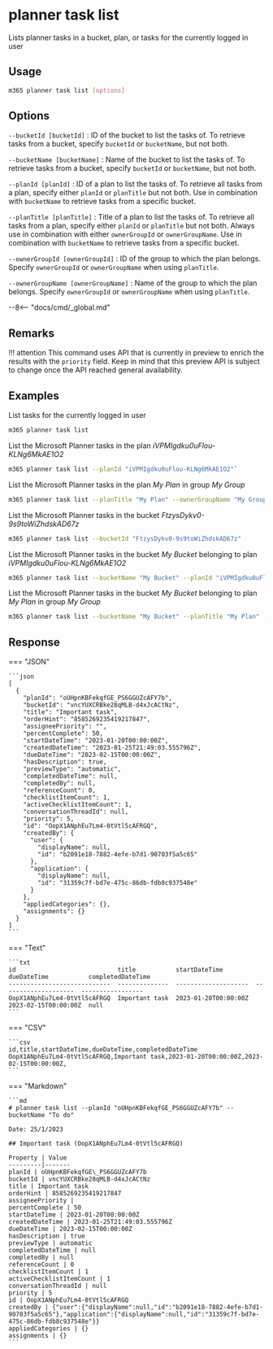 # planner task list

Lists planner tasks in a bucket, plan, or tasks for the currently logged in user

## Usage

```sh
m365 planner task list [options]
```

## Options

`--bucketId [bucketId]`
: ID of the bucket to list the tasks of. To retrieve tasks from a bucket, specify `bucketId` or `bucketName`, but not both.

`--bucketName [bucketName]`
: Name of the bucket to list the tasks of. To retrieve tasks from a bucket, specify `bucketId` or `bucketName`, but not both.

`--planId [planId]`
: ID of a plan to list the tasks of. To retrieve all tasks from a plan, specify either `planId` or `planTitle` but not both. Use in combination with `bucketName` to retrieve tasks from a specific bucket.

`--planTitle [planTitle]`
: Title of a plan to list the tasks of. To retrieve all tasks from a plan, specify either `planId` or `planTitle` but not both. Always use in combination with either `ownerGroupId` or `ownerGroupName`. Use in combination with `bucketName` to retrieve tasks from a specific bucket.

`--ownerGroupId [ownerGroupId]`
: ID of the group to which the plan belongs. Specify `ownerGroupId` or `ownerGroupName` when using `planTitle`.

`--ownerGroupName [ownerGroupName]`
: Name of the group to which the plan belongs. Specify `ownerGroupId` or `ownerGroupName` when using `planTitle`.

--8<-- "docs/cmd/_global.md"

## Remarks

!!! attention
    This command uses API that is currently in preview to enrich the results with the `priority` field. Keep in mind that this preview API is subject to change once the API reached general availability.

## Examples

List tasks for the currently logged in user

```sh
m365 planner task list
```

List the Microsoft Planner tasks in the plan _iVPMIgdku0uFlou-KLNg6MkAE1O2_

```sh
m365 planner task list --planId "iVPMIgdku0uFlou-KLNg6MkAE1O2"`
```

List the Microsoft Planner tasks in the plan _My Plan_ in group _My Group_

```sh
m365 planner task list --planTitle "My Plan" --ownerGroupName "My Group"
```

List the Microsoft Planner tasks in the bucket _FtzysDykv0-9s9toWiZhdskAD67z_

```sh
m365 planner task list --bucketId "FtzysDykv0-9s9toWiZhdskAD67z"
```

List the Microsoft Planner tasks in the bucket _My Bucket_ belonging to plan _iVPMIgdku0uFlou-KLNg6MkAE1O2_

```sh
m365 planner task list --bucketName "My Bucket" --planId "iVPMIgdku0uFlou-KLNg6MkAE1O2"
```

List the Microsoft Planner tasks in the bucket _My Bucket_ belonging to plan _My Plan_ in group _My Group_

```sh
m365 planner task list --bucketName "My Bucket" --planTitle "My Plan" --ownerGroupName "My Group"
```

## Response

=== "JSON"

    ```json
    [
      {
        "planId": "oUHpnKBFekqfGE_PS6GGUZcAFY7b",
        "bucketId": "vncYUXCRBke28qMLB-d4xJcACtNz",
        "title": "Important task",
        "orderHint": "8585269235419217847",
        "assigneePriority": "",
        "percentComplete": 50,
        "startDateTime": "2023-01-20T00:00:00Z",
        "createdDateTime": "2023-01-25T21:49:03.555796Z",
        "dueDateTime": "2023-02-15T00:00:00Z",
        "hasDescription": true,
        "previewType": "automatic",
        "completedDateTime": null,
        "completedBy": null,
        "referenceCount": 0,
        "checklistItemCount": 1,
        "activeChecklistItemCount": 1,
        "conversationThreadId": null,
        "priority": 5,
        "id": "OopX1ANphEu7Lm4-0tVtl5cAFRGQ",
        "createdBy": {
          "user": {
            "displayName": null,
            "id": "b2091e18-7882-4efe-b7d1-90703f5a5c65"
          },
          "application": {
            "displayName": null,
            "id": "31359c7f-bd7e-475c-86db-fdb8c937548e"
          }
        },
        "appliedCategories": {},
        "assignments": {}
      }
    ]
    ```

=== "Text"

    ```txt
    id                            title           startDateTime         dueDateTime           completedDateTime
    ----------------------------  --------------  --------------------  --------------------  -----------------
    OopX1ANphEu7Lm4-0tVtl5cAFRGQ  Important task  2023-01-20T00:00:00Z  2023-02-15T00:00:00Z  null
    ```

=== "CSV"

    ```csv
    id,title,startDateTime,dueDateTime,completedDateTime
    OopX1ANphEu7Lm4-0tVtl5cAFRGQ,Important task,2023-01-20T00:00:00Z,2023-02-15T00:00:00Z,
    ```

=== "Markdown"

    ```md
    # planner task list --planId "oUHpnKBFekqfGE_PS6GGUZcAFY7b" --bucketName "To do"

    Date: 25/1/2023

    ## Important task (OopX1ANphEu7Lm4-0tVtl5cAFRGQ)

    Property | Value
    ---------|-------
    planId | oUHpnKBFekqfGE\_PS6GGUZcAFY7b
    bucketId | vncYUXCRBke28qMLB-d4xJcACtNz
    title | Important task
    orderHint | 8585269235419217847
    assigneePriority |
    percentComplete | 50
    startDateTime | 2023-01-20T00:00:00Z
    createdDateTime | 2023-01-25T21:49:03.555796Z
    dueDateTime | 2023-02-15T00:00:00Z
    hasDescription | true
    previewType | automatic
    completedDateTime | null
    completedBy | null
    referenceCount | 0
    checklistItemCount | 1
    activeChecklistItemCount | 1
    conversationThreadId | null
    priority | 5
    id | OopX1ANphEu7Lm4-0tVtl5cAFRGQ
    createdBy | {"user":{"displayName":null,"id":"b2091e18-7882-4efe-b7d1-90703f5a5c65"},"application":{"displayName":null,"id":"31359c7f-bd7e-475c-86db-fdb8c937548e"}}
    appliedCategories | {}
    assignments | {}
    ```
